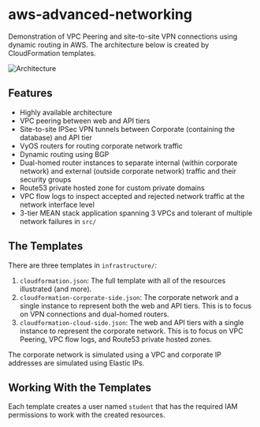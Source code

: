 # aws-advanced-networking
Demonstration of VPC Peering and site-to-site VPN connections using dynamic routing in AWS.  The architecture below is created by CloudFormation templates.

![Architecture](https://user-images.githubusercontent.com/3911650/29056799-dfe25d04-7bc2-11e7-871a-844e8837adcd.png)

## Features
* Highly available architecture
* VPC peering between web and API tiers
* Site-to-site IPSec VPN tunnels between Corporate (containing the database) and API tier
* VyOS routers for routing corporate network traffic
* Dynamic routing using BGP
* Dual-homed router instances to separate internal (within corporate network) and external (outside corporate network) traffic and their security groups
* Route53 private hosted zone for custom private domains
* VPC flow logs to inspect accepted and rejected network traffic at the network interface level
* 3-tier MEAN stack application spanning 3 VPCs and tolerant of multiple network failures in `src/`

## The Templates
There are three templates in `infrastructure/`:
1. `cloudformation.json`: The full template with all of the resources illustrated (and more).
1. `cloudformation-corporate-side.json`: The corporate network and a single instance to represent both the web and API tiers. This is to focus on VPN connections and dual-homed routers.
1. `cloudformation-cloud-side.json`: The web and API tiers with a single instance to represent the corporate network. This is to focus on VPC Peering, VPC flow logs, and Route53 private hosted zones.

The corporate network is simulated using a VPC and corporate IP addresses are simulated using Elastic IPs.


## Working With the Templates
Each template creates a user named `student` that has the required IAM permissions to work with the created resources.